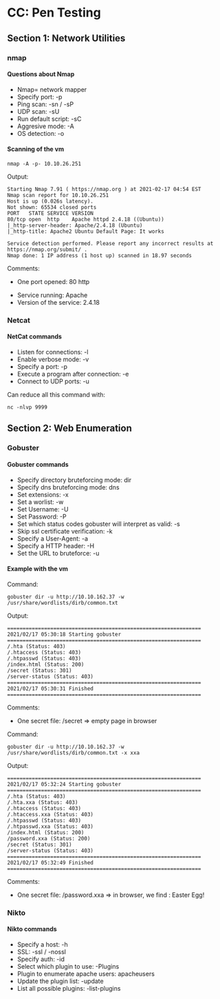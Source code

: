 # CC: Pen Testing

## Section 1: Network Utilities

### nmap

#### Questions about Nmap

* Nmap= network mapper
* Specify port: -p
* Ping scan: -sn / -sP
* UDP scan: -sU
* Run default script: -sC
* Aggresive mode: -A
* OS detection: -o

#### Scanning of the vm

```
nmap -A -p- 10.10.26.251
```

Output:
```
Starting Nmap 7.91 ( https://nmap.org ) at 2021-02-17 04:54 EST
Nmap scan report for 10.10.26.251
Host is up (0.026s latency).
Not shown: 65534 closed ports
PORT   STATE SERVICE VERSION
80/tcp open  http    Apache httpd 2.4.18 ((Ubuntu))
|_http-server-header: Apache/2.4.18 (Ubuntu)
|_http-title: Apache2 Ubuntu Default Page: It works

Service detection performed. Please report any incorrect results at https://nmap.org/submit/ .
Nmap done: 1 IP address (1 host up) scanned in 18.97 seconds
```
Comments:
+ One port opened: 80 http
- Service running: Apache
- Version of the service: 2.4.18

### Netcat

#### NetCat commands

* Listen for connections: -l
* Enable verbose mode: -v
* Specify a port: -p
* Execute a program after connection: -e
* Connect to UDP ports: -u


Can reduce all this command with:
```
nc -nlvp 9999
```

## Section 2: Web Enumeration

### Gobuster

#### Gobuster commands

* Specify directory bruteforcing mode: dir
* Specify dns bruteforcing mode: dns
* Set extensions: -x
* Set a worlist: -w
* Set Username: -U
* Set Password: -P
* Set which status codes gobuster will interpret as valid: -s
* Skip ssl certificate verification: -k
* Specify a User-Agent: -a
* Specify a HTTP header: -H
* Set the URL to bruteforce: -u

#### Example with the vm

Command:
```
gobuster dir -u http://10.10.162.37 -w /usr/share/wordlists/dirb/common.txt
```

Output:
```
===============================================================
2021/02/17 05:30:18 Starting gobuster
===============================================================
/.hta (Status: 403)
/.htaccess (Status: 403)
/.htpasswd (Status: 403)
/index.html (Status: 200)
/secret (Status: 301)
/server-status (Status: 403)
===============================================================
2021/02/17 05:30:31 Finished
===============================================================
```

Comments:

* One secret file: /secret => empty page in browser

Command:
```
gobuster dir -u http://10.10.162.37 -w /usr/share/wordlists/dirb/common.txt -x xxa
```

Output:
```
===============================================================
2021/02/17 05:32:24 Starting gobuster
===============================================================
/.hta (Status: 403)
/.hta.xxa (Status: 403)
/.htaccess (Status: 403)
/.htaccess.xxa (Status: 403)
/.htpasswd (Status: 403)
/.htpasswd.xxa (Status: 403)
/index.html (Status: 200)
/password.xxa (Status: 200)
/secret (Status: 301)
/server-status (Status: 403)
===============================================================
2021/02/17 05:32:49 Finished
===============================================================
```

Comments:

* One secret file: /password.xxa => in browser, we find : Easter Egg!


### Nikto

#### Nikto commands

* Specify a host: -h
* SSL: -ssl / -nossl
* Specify auth: -id
* Select which plugin to use: -Plugins
* Plugin to enumerate apache users: apacheusers
* Update the plugin list: -update
* List all possible plugins: -list-plugins
